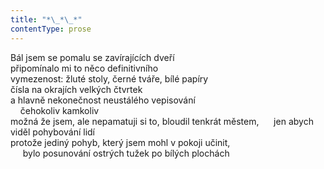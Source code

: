 ```yaml
---
title: "*\_*\_*"
contentType: prose
---
```


Bál jsem se pomalu se zavírajících dveří  
připomínalo mi to něco definitivního  
vymezenost: žluté stoly, černé tváře, bílé papíry  
čísla na okrajích velkých čtvrtek  
a hlavně nekonečnost neustálého vepisování  
    čehokoliv kamkoliv  
možná že jsem, ale nepamatuji si to, bloudil tenkrát městem,      jen abych viděl pohybování lidí  
protože jediný pohyb, který jsem mohl v pokoji učinit,  
     bylo posunování ostrých tužek po bílých plochách
